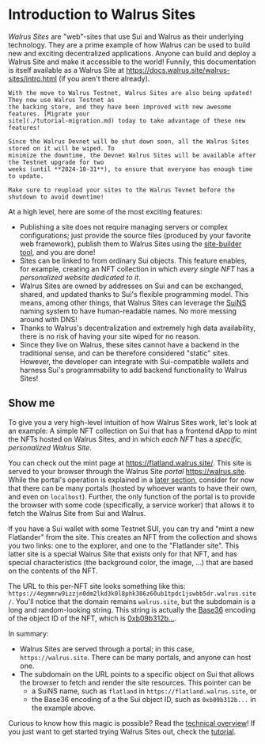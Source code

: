 # Introduction to Walrus Sites

*Walrus Sites* are "web"-sites that use Sui and Walrus as their underlying technology. They are a
prime example of how Walrus can be used to build new and exciting decentralized applications. Anyone
can build and deploy a Walrus Site and make it accessible to the world! Funnily, this documentation
is itself available as a Walrus Site at <https://docs.walrus.site/walrus-sites/intro.html> (if you
aren't there already).

```admonish tip title="Make sure you update!"
With the move to Walrus Testnet, Walrus Sites are also being updated! They now use Walrus Testnet as
the backing store, and they have been improved with new awesome features. [Migrate your
site](./tutorial-migration.md) today to take advantage of these new features!
```

```admonish danger title="Walrus Sites Devnet being discontinued"
Since the Walrus Devnet will be shut down soon, all the Walrus Sites stored on it will be wiped. To
minimize the downtime, the Devnet Walrus Sites will be available after the Testnet upgrade for two
weeks (until **2024-10-31**), to ensure that everyone has enough time to update.

Make sure to reupload your sites to the Walrus Tevnet before the shutdown to avoid downtime!
```

At a high level, here are some of the most exciting features:

- Publishing a site does not require managing servers or complex configurations; just provide the
  source files (produced by your favorite web framework), publish them to Walrus Sites using the
  [site-builder tool](./overview.md#the-site-builder), and you are done!
- Sites can be linked to from ordinary Sui objects. This feature enables, for example, creating an
  NFT collection in which *every single NFT* has a *personalized website dedicated to it*.
- Walrus Sites are owned by addresses on Sui and can be exchanged, shared, and updated thanks to
  Sui's flexible programming model. This means, among other things, that Walrus Sites can leverage
  the [SuiNS](https://suins.io/) naming system to have human-readable names. No more messing around
  with DNS!
- Thanks to Walrus's decentralization and extremely high data availability, there is no risk of
  having your site wiped for no reason.
- Since they live on Walrus, these sites cannot have a backend in the traditional sense, and can be
  therefore considered "static" sites. However, the developer can integrate with Sui-compatible
  wallets and harness Sui's programmability to add backend functionality to Walrus Sites!

## Show me

To give you a very high-level intuition of how Walrus Sites work, let's look at an example: A simple
NFT collection on Sui that has a frontend dApp to mint the NFTs hosted on Walrus Sites, and in
which *each NFT* has a *specific, personalized Walrus Site*.

You can check out the mint page at <https://flatland.walrus.site/>. This site is served to your
browser through the Walrus Site *portal* <https://walrus.site>. While the portal's operation is
explained in a [later section](./portal.md), consider for now that there can be many portals (hosted
by whoever wants to have their own, and even on `localhost`). Further, the only function of the
portal is to provide the browser with some code (specifically, a service worker) that allows it to
fetch the Walrus Site from Sui and Walrus.

If you have a Sui wallet with some Testnet SUI, you can try and "mint a new Flatlander" from the
site. This creates an NFT from the collection and shows you two links: one to the explorer, and one
to the "Flatlander site". This latter site is a special Walrus Site that exists only for that NFT,
and has special characteristics (the background color, the image, ...) that are based on the
contents of the NFT.

The URL to this per-NFT site looks something like this:
`https://4egmmrw9izzjn0dm2lkd3k0l8phk386z60ub1tpdc1jswbb5dr.walrus.site/`. You'll notice that the
domain remains `walrus.site`, but the subdomain is a long and random-looking string. This string is
actually the [Base36](https://en.wikipedia.org/wiki/Base36) encoding of the object ID of the NFT,
which is
[0xb09b312b...](https://suiscan.xyz/testnet/object/0xb09b312b28049467dd6173b6cebb60ed5fe3046883e248632bf9fb20b7dbdaff).

In summary:

- Walrus Sites are served through a portal; in this case, `https://walrus.site`. There can be many
  portals, and anyone can host one.
- The subdomain on the URL points to a specific object on Sui that allows the browser to fetch and
  render the site resources. This pointer can be
  - a SuiNS name, such as `flatland` in `https://flatland.walrus.site`, or
  - the Base36 encoding of a the Sui object ID, such as `0xb09b312b...` in the example above.

Curious to know how this magic is possible? Read the [technical overview](./overview.md)! If you
just want to get started trying Walrus Sites out, check the [tutorial](./tutorial.md).
